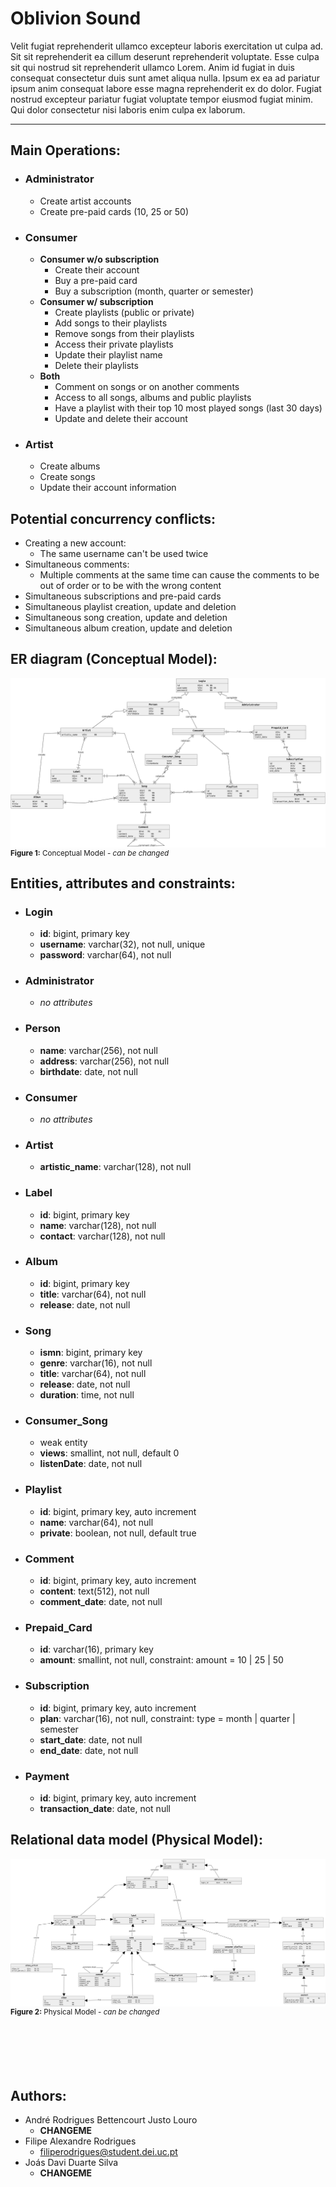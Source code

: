 # Oblivion Sound
Velit fugiat reprehenderit ullamco excepteur laboris exercitation ut culpa ad. Sit sit reprehenderit ea cillum deserunt reprehenderit voluptate. Esse culpa sit qui nostrud sit reprehenderit ullamco Lorem. Anim id fugiat in duis consequat consectetur duis sunt amet aliqua nulla. Ipsum ex ea ad pariatur ipsum anim consequat labore esse magna reprehenderit ex do dolor. Fugiat nostrud excepteur pariatur fugiat voluptate tempor eiusmod fugiat minim. Qui dolor consectetur nisi laboris enim culpa ex laborum.

---
## Main Operations:
- ### **Administrator**
  - Create artist accounts
  - Create pre-paid cards (10, 25 or 50)
- ### **Consumer**
  - **Consumer w/o subscription**
    - Create their account
    - Buy a pre-paid card
    - Buy a subscription (month, quarter or semester)
  - **Consumer w/ subscription**
    - Create playlists (public or private)
    - Add songs to their playlists
    - Remove songs from their playlists
    - Access their private playlists
    - Update their playlist name
    - Delete their playlists
  - **Both**
    - Comment on songs or on another comments
    - Access to all songs, albums and public playlists
    - Have a playlist with their top 10 most played songs (last 30 days)
    - Update and delete their account
- ### **Artist**
  - Create albums
  - Create songs
  - Update their account information


## Potential concurrency conflicts:
- Creating a new account:
  - The same username can't be used twice
- Simultaneous comments:
  - Multiple comments at the same time can cause the comments to be out of order or to be with the wrong content
- Simultaneous subscriptions and pre-paid cards
- Simultaneous playlist creation, update and deletion
- Simultaneous song creation, update and deletion
- Simultaneous album creation, update and deletion


## ER diagram (Conceptual Model):
<div>
  <img src="./images/conceptual.png" style="margin-bottom: -8px;">
  <sub><b>Figure 1:</b> Conceptual Model - <i>can be changed</i></sub>
</div>

## Entities, attributes and constraints:
- ### **Login**
  - **id**: bigint, primary key
  - **username**: varchar(32), not null, unique
  - **password**: varchar(64), not null
- ### **Administrator**
  - *no attributes*
- ### **Person**
  - **name**: varchar(256), not null
  - **address**: varchar(256), not null
  - **birthdate**: date, not null
- ### **Consumer**
  - *no attributes*
- ### **Artist**
  - **artistic_name**: varchar(128), not null
- ### **Label**
  - **id**: bigint, primary key
  - **name**: varchar(128), not null
  - **contact**: varchar(128), not null
- ### **Album**
  - **id**: bigint, primary key
  - **title**: varchar(64), not null
  - **release**: date, not null
- ### **Song**
  - **ismn**: bigint, primary key
  - **genre**: varchar(16), not null
  - **title**: varchar(64), not null
  - **release**: date, not null
  - **duration**: time, not null
- ### **Consumer_Song**
  - weak entity
  - **views**: smallint, not null, default 0
  - **listenDate**: date, not null
- ### **Playlist**
  - **id**: bigint, primary key, auto increment
  - **name**: varchar(64), not null
  - **private**: boolean, not null, default true
- ### **Comment**
  - **id**: bigint, primary key, auto increment
  - **content**: text(512), not null
  - **comment_date**: date, not null
- ### **Prepaid_Card**
  - **id**: varchar(16), primary key
  - **amount**: smallint, not null, constraint: amount = 10 | 25 | 50
- ### **Subscription**
  - **id**: bigint, primary key, auto increment
  - **plan**: varchar(16), not null, constraint: type = month | quarter | semester
  - **start_date**: date, not null
  - **end_date**: date, not null
- ### **Payment**
  - **id**: bigint, primary key, auto increment
  - **transaction_date**: date, not null


## Relational data model (Physical Model):
<div>
  <img src="./images/physical.png" style="margin-bottom: -8px;">
  <sub><b>Figure 2:</b> Physical Model - <i>can be changed</i></sub>
</div>

<br>
<br>
<br>
<br>
<br>


## Authors:
- André Rodrigues Bettencourt Justo Louro
  - **CHANGEME**
- Filipe Alexandre Rodrigues
  - filiperodrigues@student.dei.uc.pt
- Joás Davi Duarte Silva
  - **CHANGEME**
